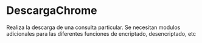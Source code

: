 # DescargaChrome
Realiza la descarga de una consulta particular.
Se necesitan modulos adicionales para las diferentes funciones de encriptado, desencriptado, etc
